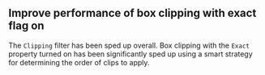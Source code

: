 ## Improve performance of box clipping with exact flag on

The `Clipping` filter has been sped up overall. Box clipping with the `Exact` property turned on has been significantly
sped up using a smart strategy for determining the order of clips to apply.
